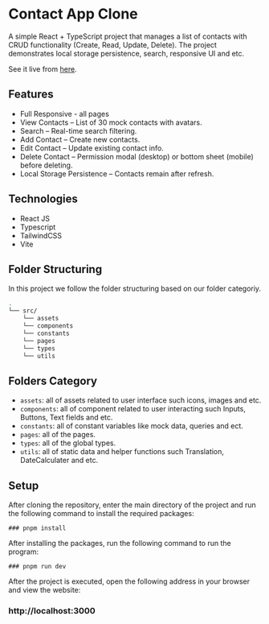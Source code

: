 # Contact App Clone

A simple React + TypeScript project that manages a list of contacts with CRUD functionality (Create, Read, Update, Delete). The project demonstrates local storage persistence, search, responsive UI and etc.

See it live from [here](https://contacts-app-clone.vercel.app/).

## Features

- Full Responsive - all pages
- View Contacts – List of 30 mock contacts with avatars.
- Search – Real-time search filtering.
- Add Contact – Create new contacts.
- Edit Contact – Update existing contact info.
- Delete Contact – Permission modal (desktop) or bottom sheet (mobile) before deleting.
- Local Storage Persistence – Contacts remain after refresh.

## Technologies

- React JS
- Typescript
- TailwindCSS
- Vite

## Folder Structuring

In this project we follow the folder structuring based on our folder categoriy.

```bash
.
└── src/
    └── assets
    └── components
    └── constants
    └── pages
    └── types
    └── utils
```

## Folders Category

- `assets`: all of assets related to user interface such icons, images and etc.
- `components`: all of component related to user interacting such Inputs, Buttons, Text fields and etc.
- `constants`: all of constant variables like mock data, queries and ect.
- `pages`: all of the pages.
- `types`: all of the global types.
- `utils`: all of static data and helper functions such Translation, DateCalculater and etc.

## Setup

After cloning the repository, enter the main directory of the project and run the following command to install the required packages:

```
### pnpm install
```

After installing the packages, run the following command to run the program:

```
### pnpm run dev
```

After the project is executed, open the following address in your browser and view the website:

### http://localhost:3000
